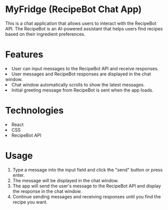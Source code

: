 # MyFridge (RecipeBot Chat App)
This is a chat application that allows users to interact with the RecipeBot API. The RecipeBot is an AI-powered assistant that helps users find recipes based on their ingredient preferences.

# Features
<li>User can input messages to the RecipeBot API and receive responses.</li>
<li>User messages and RecipeBot responses are displayed in the chat window.</li>
<li>Chat window automatically scrolls to show the latest messages.</li>
<li>Initial greeting message from RecipeBot is sent when the app loads.</li>

# Technologies
<li>React</li>
<li>CSS</li>
<li>RecipeBot API</li>

# Usage

1. Type a message into the input field and click the "send" button or press enter.
2. The message will be displayed in the chat window.
3. The app will send the user's message to the RecipeBot API and display the response in the chat window.
4. Continue sending messages and receiving responses until you find the recipe you want.

